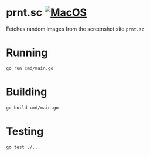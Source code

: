# prnt.sc [![MacOS](https://github.com/claudemuller/prnt.sc/actions/workflows/go.yml/badge.svg)](https://github.com/claudemuller/prnt.sc/actions/workflows/go.yml)

Fetches random images from the screenshot site `prnt.sc`

# Running

```bash
go run cmd/main.go
```

# Building

```bash
go build cmd/main.go
```

# Testing

```bash
go test ./...
```
